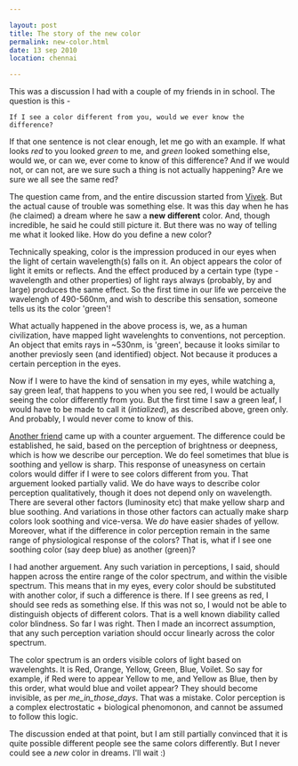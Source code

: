 ```yaml
---

layout: post
title: The story of the new color
permalink: new-color.html
date: 13 sep 2010
location: chennai

---
```


This was a discussion I had with a couple of my friends in in school. The question is this -  

    If I see a color different from you, would we ever know the difference?


If that one sentence is not clear enough, let me go with an example. If what looks _red_ to you looked _green_ to me, and _green_ looked something else, would we, or can we, ever come to know of this difference? And if we would not, or can not, are we sure such a thing is not actually happening? Are we sure we all see the same red?

The question came from, and the entire discussion started from [Vivek](http://www.facebook.com/profile.php?id=502034135). But the actual cause of trouble was something else. It was this day when he has (he claimed) a dream where he saw a __new__ __different__ color. And, though incredible, he said he could still picture it. But there was no way of telling me what it looked like. How do you define a new color?

Technically speaking, color is the impression produced in our eyes when the light of certain wavelength(s) falls on it. An object appears the color of light it emits or reflects. And the effect produced by a certain type (type - wavelength and other properties) of light rays always (probably, by and large) produces the same effect. So the first time in our life we perceive the wavelengh of 490-560nm, and wish to describe this sensation, someone tells us its the color 'green'!

What actually happened in the above process is, we, as a human civilization, have mapped light wavelenghts to conventions, not perception. An object that emits rays in ~530nm, is 'green', because it looks similar to another previosly seen (and identified) object. Not because it produces a certain perception in the eyes.

Now if I were to have the kind of sensation in my eyes, while watching a, say green leaf, that happens to you when you see red, I would be actually seeing the color differently from you. But the first time I saw a green leaf, I would have to be made to call it (_intialized_), as described above, green only. And probably, I would never come to know of this.

[Another friend](http://www.facebook.com/profile.php?id=100001410259143) came up with a counter arguement. The difference could be established, he said, based on the perception of brightness or deepness, which is how we describe our perception. We do feel sometimes that blue is soothing and yellow is sharp. This response of uneasyness on certain colors would differ if I were to see colors different from you. That arguement looked partially valid. We do have ways to describe color perception qualitatively, though it does not depend only on wavelength. There are several other factors (luminosity etc) that make yellow sharp and blue soothing. And variations in those other factors can actually make sharp colors look soothing and vice-versa. We _do_ have easier shades of yellow. Moreover, what if the difference in color perception remain in the same range of physiological response of the colors? That is, what if I see one soothing color (say deep blue) as another (green)?

I had another arguement. Any such variation in perceptions, I said, should happen across the entire range of the color spectrum, and within the visible spectrum. This means that in my eyes, every color should be substituted with another color, if such a difference is there. If I see greens as red, I should see reds as something else. If this was not so, I would not be able to distinguish objects of different colors. That is a well known diability called color blindness. So far I was right. Then I made an incorrect assumption, that any such perception variation should occur linearly across the color spectrum. 

The color spectrum is an orders visible colors of light based on wavelenghts. It is Red, Orange, Yellow, Green, Blue, Voilet. So say for example, if Red were to appear Yellow to me, and Yellow as Blue, then by this order, what would blue and voilet appear? They should become invisible, as per _me_in_those_days_. That was a mistake. Color perception is a complex electrostatic + biological phenomonon, and cannot be assumed to follow this logic.

The discussion ended at that point, but I am still partially convinced that it is quite possible different people see the same colors differently. But I never could see a _new_ color in dreams. I'll wait :)